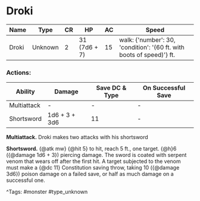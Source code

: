 # Droki

| Name | Type | CR | HP | AC | Speed |
|------|------|----|----|----|-------|
| Droki | Unknown | 2 | 31 (7d6 + 7) | 15 | walk: {'number': 30, 'condition': '(60 ft. with boots of speed)'} ft. |

### Actions:

| Ability | Damage | Save DC & Type | On Successful Save |
|---------|--------|----------------|--------------------|
| Multiattack | - | - | - |
| Shortsword | 1d6 + 3 + 3d6 | 11 | - |


**Multiattack.** Droki makes two attacks with his shortsword

**Shortsword.** {@atk mw} {@hit 5} to hit, reach 5 ft., one target. {@h}6 ({@damage 1d6 + 3}) piercing damage. The sword is coated with serpent venom that wears off after the first hit. A target subjected to the venom must make a {@dc 11} Constitution saving throw, taking 10 ({@damage 3d6}) poison damage on a failed save, or half as much damage on a successful one.

^Tags: #monster #type_unknown